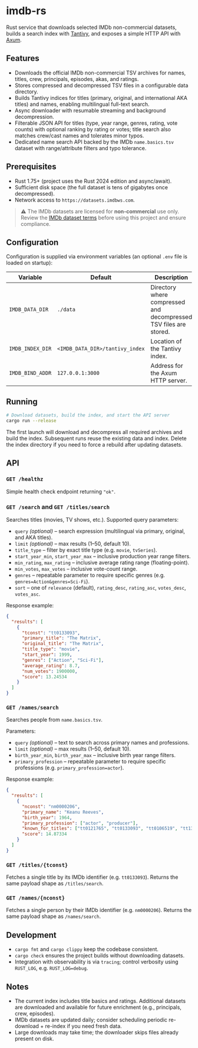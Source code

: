 # imdb-rs

Rust service that downloads selected IMDb non-commercial datasets, builds a search index with [Tantivy](https://github.com/quickwit-oss/tantivy), and exposes a simple HTTP API with [Axum](https://docs.rs/axum).

## Features
- Downloads the official IMDb non-commercial TSV archives for names, titles, crew, principals, episodes, akas, and ratings.
- Stores compressed and decompressed TSV files in a configurable data directory.
- Builds Tantivy indices for titles (primary, original, and international AKA titles) and names, enabling multilingual full-text search.
- Async downloader with resumable streaming and background decompression.
- Filterable JSON API for titles (type, year range, genres, rating, vote counts) with optional ranking by rating or votes; title search also matches crew/cast names and tolerates minor typos.
- Dedicated name search API backed by the IMDb `name.basics.tsv` dataset with range/attribute filters and typo tolerance.

## Prerequisites
- Rust 1.75+ (project uses the Rust 2024 edition and async/await).
- Sufficient disk space (the full dataset is tens of gigabytes once decompressed).
- Network access to `https://datasets.imdbws.com`.

> ⚠️ The IMDb datasets are licensed for **non-commercial** use only. Review the [IMDb dataset terms](https://developer.imdb.com/non-commercial-datasets/) before using this project and ensure compliance.

## Configuration
Configuration is supplied via environment variables (an optional `.env` file is loaded on startup):

| Variable | Default | Description |
| --- | --- | --- |
| `IMDB_DATA_DIR` | `./data` | Directory where compressed and decompressed TSV files are stored. |
| `IMDB_INDEX_DIR` | `<IMDB_DATA_DIR>/tantivy_index` | Location of the Tantivy index. |
| `IMDB_BIND_ADDR` | `127.0.0.1:3000` | Address for the Axum HTTP server. |

## Running
```bash
# Download datasets, build the index, and start the API server
cargo run --release
```

The first launch will download and decompress all required archives and build the index. Subsequent runs reuse the existing data and index. Delete the index directory if you need to force a rebuild after updating datasets.

## API
### `GET /healthz`
Simple health check endpoint returning `"ok"`.

### `GET /search` and `GET /titles/search`
Searches titles (movies, TV shows, etc.). Supported query parameters:
- `query` *(optional)* – search expression (multilingual via primary, original, and AKA titles).
- `limit` *(optional)* – max results (1–50, default 10).
- `title_type` – filter by exact title type (e.g. `movie`, `tvSeries`).
- `start_year_min`, `start_year_max` – inclusive production year range filters.
- `min_rating`, `max_rating` – inclusive average rating range (floating-point).
- `min_votes`, `max_votes` – inclusive vote-count range.
- `genres` – repeatable parameter to require specific genres (e.g. `genres=Action&genres=Sci-Fi`).
- `sort` – one of `relevance` (default), `rating_desc`, `rating_asc`, `votes_desc`, `votes_asc`.

Response example:
```json
{
  "results": [
    {
      "tconst": "tt0133093",
      "primary_title": "The Matrix",
      "original_title": "The Matrix",
      "title_type": "movie",
      "start_year": 1999,
      "genres": ["Action", "Sci-Fi"],
      "average_rating": 8.7,
      "num_votes": 1900000,
      "score": 13.24534
    }
  ]
}
```

### `GET /names/search`
Searches people from `name.basics.tsv`.

Parameters:
- `query` *(optional)* – text to search across primary names and professions.
- `limit` *(optional)* – max results (1–50, default 10).
- `birth_year_min`, `birth_year_max` – inclusive birth year range filters.
- `primary_profession` – repeatable parameter to require specific professions (e.g. `primary_profession=actor`).

Response example:
```json
{
  "results": [
    {
      "nconst": "nm0000206",
      "primary_name": "Keanu Reeves",
      "birth_year": 1964,
      "primary_profession": ["actor", "producer"],
      "known_for_titles": ["tt0121765", "tt0133093", "tt0106519", "tt1375666"],
      "score": 14.87334
    }
  ]
}
```

### `GET /titles/{tconst}`
Fetches a single title by its IMDb identifier (e.g. `tt0133093`). Returns the same payload shape as `/titles/search`.

### `GET /names/{nconst}`
Fetches a single person by their IMDb identifier (e.g. `nm0000206`). Returns the same payload shape as `/names/search`.

## Development
- `cargo fmt` and `cargo clippy` keep the codebase consistent.
- `cargo check` ensures the project builds without downloading datasets.
- Integration with observability is via `tracing`; control verbosity using `RUST_LOG`, e.g. `RUST_LOG=debug`.

## Notes
- The current index includes title basics and ratings. Additional datasets are downloaded and available for future enrichment (e.g., principals, crew, episodes).
- IMDb datasets are updated daily; consider scheduling periodic re-download + re-index if you need fresh data.
- Large downloads may take time; the downloader skips files already present on disk.
